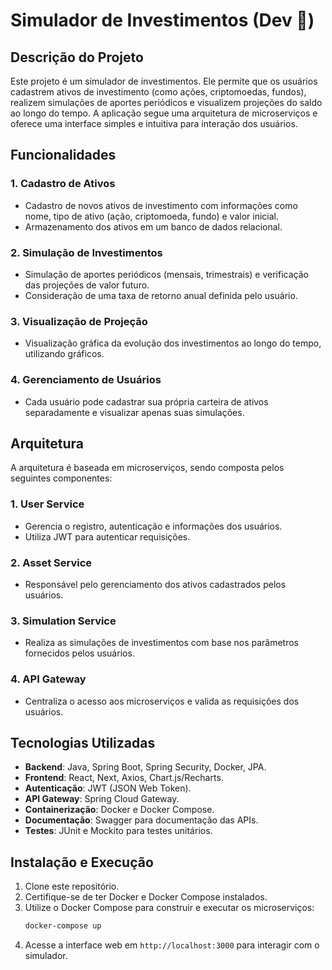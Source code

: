 # Simulador de Investimentos (Dev 🚧)

## Descrição do Projeto
Este projeto é um simulador de investimentos. Ele permite que os usuários cadastrem ativos de investimento (como ações, criptomoedas, fundos), realizem simulações de aportes periódicos e visualizem projeções do saldo ao longo do tempo. A aplicação segue uma arquitetura de microserviços e oferece uma interface simples e intuitiva para interação dos usuários.

## Funcionalidades

### 1. Cadastro de Ativos
- Cadastro de novos ativos de investimento com informações como nome, tipo de ativo (ação, criptomoeda, fundo) e valor inicial.
- Armazenamento dos ativos em um banco de dados relacional.

### 2. Simulação de Investimentos
- Simulação de aportes periódicos (mensais, trimestrais) e verificação das projeções de valor futuro.
- Consideração de uma taxa de retorno anual definida pelo usuário.

### 3. Visualização de Projeção
- Visualização gráfica da evolução dos investimentos ao longo do tempo, utilizando gráficos.

### 4. Gerenciamento de Usuários
- Cada usuário pode cadastrar sua própria carteira de ativos separadamente e visualizar apenas suas simulações.

## Arquitetura
A arquitetura é baseada em microserviços, sendo composta pelos seguintes componentes:

### 1. User Service
- Gerencia o registro, autenticação e informações dos usuários.
- Utiliza JWT para autenticar requisições.

### 2. Asset Service
- Responsável pelo gerenciamento dos ativos cadastrados pelos usuários.

### 3. Simulation Service
- Realiza as simulações de investimentos com base nos parâmetros fornecidos pelos usuários.

### 4. API Gateway
- Centraliza o acesso aos microserviços e valida as requisições dos usuários.

## Tecnologias Utilizadas
- **Backend**: Java, Spring Boot, Spring Security, Docker, JPA.
- **Frontend**: React, Next, Axios, Chart.js/Recharts.
- **Autenticação**: JWT (JSON Web Token).
- **API Gateway**: Spring Cloud Gateway.
- **Containerização**: Docker e Docker Compose.
- **Documentação**: Swagger para documentação das APIs.
- **Testes**: JUnit e Mockito para testes unitários.

## Instalação e Execução
1. Clone este repositório.
2. Certifique-se de ter Docker e Docker Compose instalados.
3. Utilize o Docker Compose para construir e executar os microserviços:
   ```sh
   docker-compose up
   ```
4. Acesse a interface web em `http://localhost:3000` para interagir com o simulador.



